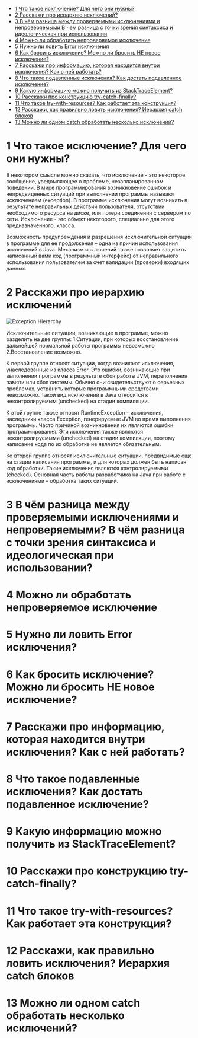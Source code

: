 - [1 Что такое исключение? Для чего они нужны?](#1-Что-такое-исключение-Для-чего-они-нужны) 
- [2 Расскажи про иерархию исключений?](#2-Расскажи-про-иерархию-исключений)
- [3 В чём разница между проверяемыми исключениями и непроверяемыми В чём разница с точки зрения синтаксиса и идеологическая при использовании](#3-В-чём-разница-между-проверяемыми-исключениями-и-непроверяемыми-В-чём-разница-с-точки-зрения-синтаксиса-и-идеологическая-при-использовании)
- [4 Можно ли обработать непроверяемое исключение](#4-Можно-ли-обработать-непроверяемое-исключение)
- [5 Нужно ли ловить Error исключения](#5-нужно-ли-ловить-error-исключения)
- [6 Как бросить исключение? Можно ли бросить НЕ новое исключение?](#6-как-бросить-исключение-можно-ли-бросить-не-новое-исключение)
- [7 Расскажи про информацию, которая находится внутри исключения? Как с ней работать?](#7-расскажи-про-информацию-которая-находится-внутри-исключения-как-с-ней-работать)
- [8 Что такое подавленные исключения? Как достать подавленное исключение?](#8-что-такое-подавленные-исключения-как-достать-подавленное-исключение)
- [9 Какую информацию можно получить из StackTraceElement?](#9-какую-информацию-можно-получить-из-stacktraceelement)
- [10 Расскажи про конструкцию try-catch-finally?](#10-расскажи-про-конструкцию-try-catch-finally)
- [11 Что такое try-with-resources? Как работает эта конструкция?](#11-что-такое-try-with-resources-как-работает-эта-конструкция)
- [12 Расскажи, как правильно ловить исключения? Иерархия catch блоков](#12-расскажи-как-правильно-ловить-исключения-иерархия-catch-блоков)
- [13 Можно ли одном catch обработать несколько исключений?](#13-можно-ли-одном-catch-обработать-несколько-исключений)












# 1 Что такое исключение? Для чего они нужны? 
В некотором смысле можно сказать, что исключение - это некоторое сообщение, уведомляющее о проблеме, незапланированном поведении.
В мире программирования возникновение ошибок и непредвиденных ситуаций при выполнении программы называют исключением (exception). В программе исключения могут возникать в результате неправильных действий пользователя, отсутствии необходимого ресурса на диске, или потери соединения с сервером по сети. 
Исключение - это объект некоторого, специально для этого предназначенного, класса.

Возможность предупреждения и разрешения исключительной ситуации в программе для ее продолжения – одна из причин использования исключений в Java. Механизм исключений также позволяет защитить написанный вами код (программный интерфейс) от неправильного использования пользователем за счет валидации (проверки) входящих данных.

# 2 Расскажи про иерархию исключений

![Exception Hierarchy](../Kata/ErrorException.webp)

Исключительные ситуации, возникающие в программе, можно разделить на две группы: 
    1.Ситуации, при которых восстановление дальнейшей нормальной работы программы невозможно
    2.Восстановление возможно.

К первой группе относят ситуации, когда возникают исключения, унаследованные из класса Error. Это ошибки, возникающие при выполнении программы в результате сбоя работы JVM, переполнения памяти или сбоя системы. Обычно они свидетельствуют о серьезных проблемах, устранить которые программными средствами невозможно. Такой вид исключений в Java относится к неконтролируемым (unchecked) на стадии компиляции.

К этой группе также относят RuntimeException – исключения, наследники класса Exception, генерируемые  JVM во время выполнения программы. Часто причиной возникновения их являются ошибки программирования. Эти исключения также являются неконтролируемыми (unchecked) на стадии компиляции, поэтому написание кода по их обработке не является обязательным.

Ко второй группе относят исключительные ситуации, предвидимые еще на стадии написания программы, и для которых должен быть написан код обработки. Такие исключения являются контролируемыми (checked). Основная часть работы разработчика на Java при работе с исключениями – обработка таких ситуаций.

# 3 В чём разница между проверяемыми исключениями и непроверяемыми? В чём разница с точки зрения синтаксиса и идеологическая при использовании?
# 4 Можно ли обработать непроверяемое исключение
# 5 Нужно ли ловить Error исключения?
# 6 Как бросить исключение? Можно ли бросить НЕ новое исключение?
# 7 Расскажи про информацию, которая находится внутри исключения? Как с ней работать?
# 8 Что такое подавленные исключения? Как достать подавленное исключение?
# 9 Какую информацию можно получить из StackTraceElement?
# 10 Расскажи про конструкцию try-catch-finally?
# 11 Что такое try-with-resources? Как работает эта конструкция?
# 12 Расскажи, как правильно ловить исключения? Иерархия catch блоков
# 13 Можно ли одном catch обработать несколько исключений?